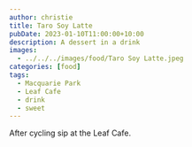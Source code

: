 ```yaml
---
author: christie
title: Taro Soy Latte
pubDate: 2023-01-10T11:00:00+10:00
description: A dessert in a drink
images:
  - ../../../images/food/Taro Soy Latte.jpeg
categories: [food]
tags:
  - Macquarie Park
  - Leaf Cafe
  - drink
  - sweet
---
```


After cycling sip at the Leaf Cafe.
